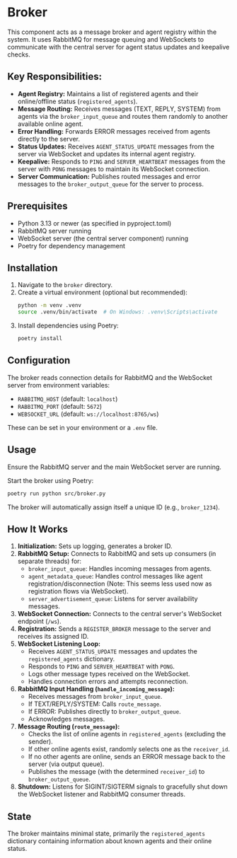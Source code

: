 # Broker

This component acts as a message broker and agent registry within the system. It uses RabbitMQ for message queuing and WebSockets to communicate with the central server for agent status updates and keepalive checks.

## Key Responsibilities:

-   **Agent Registry:** Maintains a list of registered agents and their online/offline status (`registered_agents`).
-   **Message Routing:** Receives messages (TEXT, REPLY, SYSTEM) from agents via the `broker_input_queue` and routes them randomly to another available online agent.
-   **Error Handling:** Forwards ERROR messages received from agents directly to the server.
-   **Status Updates:** Receives `AGENT_STATUS_UPDATE` messages from the server via WebSocket and updates its internal agent registry.
-   **Keepalive:** Responds to `PING` and `SERVER_HEARTBEAT` messages from the server with `PONG` messages to maintain its WebSocket connection.
-   **Server Communication:** Publishes routed messages and error messages to the `broker_output_queue` for the server to process.

## Prerequisites

-   Python 3.13 or newer (as specified in pyproject.toml)
-   RabbitMQ server running
-   WebSocket server (the central server component) running
-   Poetry for dependency management

## Installation

1.  Navigate to the `broker` directory.
2.  Create a virtual environment (optional but recommended):
    ```bash
    python -m venv .venv
    source .venv/bin/activate  # On Windows: .venv\Scripts\activate
    ```
3.  Install dependencies using Poetry:
    ```bash
    poetry install
    ```

## Configuration

The broker reads connection details for RabbitMQ and the WebSocket server from environment variables:

-   `RABBITMQ_HOST` (default: `localhost`)
-   `RABBITMQ_PORT` (default: `5672`)
-   `WEBSOCKET_URL` (default: `ws://localhost:8765/ws`)

These can be set in your environment or a `.env` file.

## Usage

Ensure the RabbitMQ server and the main WebSocket server are running.

Start the broker using Poetry:

```bash
poetry run python src/broker.py
```

The broker will automatically assign itself a unique ID (e.g., `broker_1234`).

## How It Works

1.  **Initialization:** Sets up logging, generates a broker ID.
2.  **RabbitMQ Setup:** Connects to RabbitMQ and sets up consumers (in separate threads) for:
    -   `broker_input_queue`: Handles incoming messages from agents.
    -   `agent_metadata_queue`: Handles control messages like agent registration/disconnection (Note: This seems less used now as registration flows via WebSocket).
    -   `server_advertisement_queue`: Listens for server availability messages.
3.  **WebSocket Connection:** Connects to the central server's WebSocket endpoint (`/ws`).
4.  **Registration:** Sends a `REGISTER_BROKER` message to the server and receives its assigned ID.
5.  **WebSocket Listening Loop:**
    -   Receives `AGENT_STATUS_UPDATE` messages and updates the `registered_agents` dictionary.
    -   Responds to `PING` and `SERVER_HEARTBEAT` with `PONG`.
    -   Logs other message types received on the WebSocket.
    -   Handles connection errors and attempts reconnection.
6.  **RabbitMQ Input Handling (`handle_incoming_message`):**
    -   Receives messages from `broker_input_queue`.
    -   If TEXT/REPLY/SYSTEM: Calls `route_message`.
    -   If ERROR: Publishes directly to `broker_output_queue`.
    -   Acknowledges messages.
7.  **Message Routing (`route_message`):**
    -   Checks the list of online agents in `registered_agents` (excluding the sender).
    -   If other online agents exist, randomly selects one as the `receiver_id`.
    -   If no other agents are online, sends an ERROR message back to the server (via output queue).
    -   Publishes the message (with the determined `receiver_id`) to `broker_output_queue`.
8.  **Shutdown:** Listens for SIGINT/SIGTERM signals to gracefully shut down the WebSocket listener and RabbitMQ consumer threads.

## State

The broker maintains minimal state, primarily the `registered_agents` dictionary containing information about known agents and their online status. 